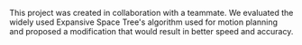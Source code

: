 This project was created in collaboration with a teammate. We evaluated the widely used Expansive Space Tree's algorithm used for motion planning and proposed a modification that would result in better speed and accuracy.
